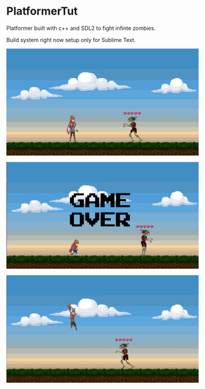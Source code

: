 # PlatformerTut

Platformer built with c++ and SDL2 to fight infinte zombies.

Build system right now setup only for Sublime Text.

![image info](res/gfx/pic2.png)

![image info](res/gfx/pic3.png)

![image info](res/gfx/pic1.png)